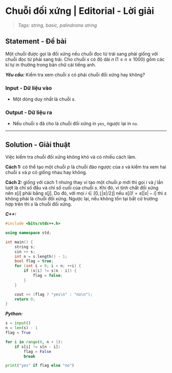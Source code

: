 
# Chuỗi đối xứng | Editorial - Lời giải

> *Tags: string, basic, palindrome string*

## Statement - Đề bài

Một chuỗi được gọi là đối xứng nếu chuỗi đọc từ trái sang phải giống với chuỗi đọc từ phải sang trái. Cho chuỗi $s$ có độ dài $n \; (1 \le n \le 1000)$ gồm các kí tự in thường trong bản chữ cái tiếng anh.

***Yêu cầu:*** Kiểm tra xem chuỗi $s$ có phải chuỗi đối xứng hay không?

### Input - Dữ liệu vào

- Một dòng duy nhất là chuỗi $s$.

### Output - Dữ liệu ra

- Nếu chuỗi $s$ đã cho là chuỗi đối xứng in `yes`, ngược lại in `no`.

---

## Solution - Giải thuật

Việc kiểm tra chuỗi đối xứng không khó và có nhiều cách làm.

**Cách 1:** có thể tạo một chuỗi $p$ là chuỗi đảo ngược của $s$ và kiểm tra xem hai chuỗi $s$ và $p$ có giống nhau hay không.

**Cách 2:** giống với cách 1 nhưng thay vì tạo một chuỗi $p$ mới thì gọi $i$ và $j$ lần lượt là chỉ số đầu và chỉ số cuối của chuỗi $s$. Khi đó, vì tính chất đối xứng nên $s[i]$ phải bằng $s[j]$. Do đó, với mọi $i \in [0, \lfloor|s| / 2\rfloor]$ nếu $s[i] != s[|s| - i]$ thì $s$ không phải là chuỗi đối xứng. Ngược lại, nếu không tồn tại bất cứ trường hợp trên thì $s$ là chuỗi đối xứng.

***C++:***

```cpp
#include <bits/stdc++.h>

using namespace std;

int main() {
    string s;
    cin >> s;
    int n = s.length() - 1;
    bool flag = true;
    for (int i = 0; i < n; ++i) {
        if (s[i] != s[n - i]) {
            flag = false;
        }
    }

    cout << (flag ? "yes\n" : "no\n");
    return 0;
}
```

***Python:***

```py
s = input()
n = len(s) - 1
flag = True

for i in range(0, n + 1):
    if s[i] != s[n - i]:
        flag = False
        break

print("yes" if flag else "no")
```
